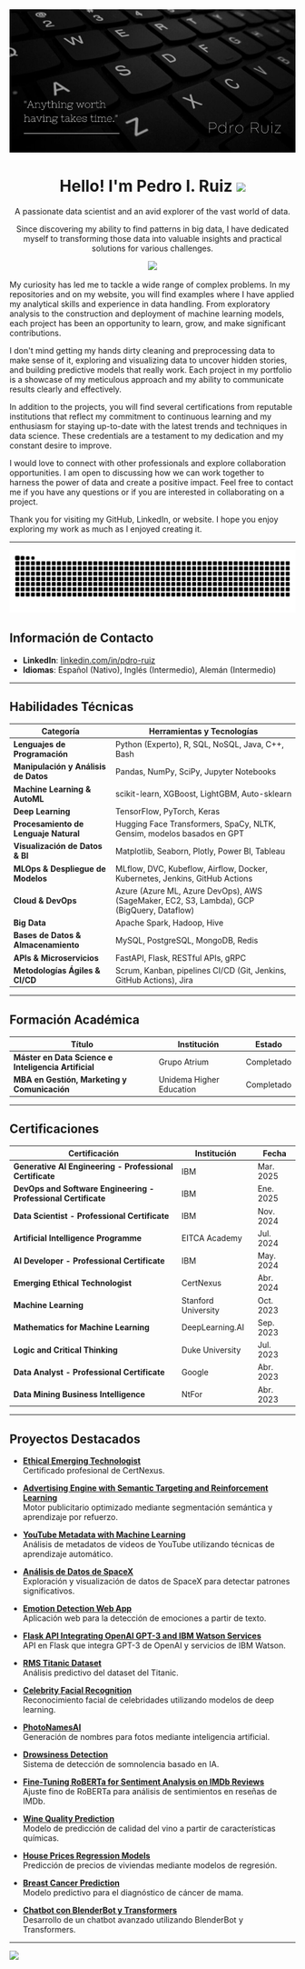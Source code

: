 <div align="center">
  <img src="https://github.com/pdro-ruiz/pdro-ruiz/blob/main/pdro_ruiz.jpg" alt="Pedro I. Ruiz">
</div>
<h1 align="center"><b>Hello! I'm Pedro I. Ruiz</b> <img src="https://media.giphy.com/media/hvRJCLFzcasrR4ia7z/giphy.gif" width="35"></h1>

<p align="center">
  A passionate data scientist and an avid explorer of the vast world of data.
</p>

<p align="center">
  Since discovering my ability to find patterns in big data, I have dedicated myself to transforming those data into valuable insights and practical solutions for various challenges.
</p>

<p align="center">
  <a href="https://github.com/DenverCoder1/readme-typing-svg"><img src="https://readme-typing-svg.herokuapp.com?font=Time+New+Roman&color=cyan&size=25&center=true&vCenter=true&width=600&height=100&lines=I+am+Data+Scientist;I+uncover+hidden+and+valuable+patterns;I+automate+complex+processes+with+AI;I+create+advanced+detection+tools;🧙‍♂️+I+predict+the+future+with+algorithms"></a>
</p>

<p>
  My curiosity has led me to tackle a wide range of complex problems. In my repositories and on my website, you will find examples where I have applied my analytical skills and experience in data handling. From exploratory analysis to the construction and deployment of machine learning models, each project has been an opportunity to learn, grow, and make significant contributions.
</p>

<p>
  I don't mind getting my hands dirty cleaning and preprocessing data to make sense of it, exploring and visualizing data to uncover hidden stories, and building predictive models that really work. Each project in my portfolio is a showcase of my meticulous approach and my ability to communicate results clearly and effectively.
</p>

<p>
  In addition to the projects, you will find several certifications from reputable institutions that reflect my commitment to continuous learning and my enthusiasm for staying up-to-date with the latest trends and techniques in data science. These credentials are a testament to my dedication and my constant desire to improve.
</p>

<p>
  I would love to connect with other professionals and explore collaboration opportunities. I am open to discussing how we can work together to harness the power of data and create a positive impact. Feel free to contact me if you have any questions or if you are interested in collaborating on a project.

</p>

<p>
  Thank you for visiting my GitHub, LinkedIn, or website. I hope you enjoy exploring my work as much as I enjoyed creating it.
</p>


<hr>

<div align="center">
  <img src="https://github.com/pdro-ruiz/pdro-ruiz/blob/main/grid-snake.svg" alt="Snake Animation">
</div>



## Información de Contacto

- **LinkedIn**: [linkedin.com/in/pdro-ruiz](https://linkedin.com/in/pdro-ruiz)
- **Idiomas**: Español (Nativo), Inglés (Intermedio), Alemán (Intermedio)

---

## Habilidades Técnicas

<div align="center">

| **Categoría**                         | **Herramientas y Tecnologías**                                                                 |
|---------------------------------------|-----------------------------------------------------------------------------------------------|
| **Lenguajes de Programación**         | Python (Experto), R, SQL, NoSQL, Java, C++, Bash                                                |
| **Manipulación y Análisis de Datos**  | Pandas, NumPy, SciPy, Jupyter Notebooks                                                         |
| **Machine Learning & AutoML**         | scikit-learn, XGBoost, LightGBM, Auto-sklearn                                                   |
| **Deep Learning**                     | TensorFlow, PyTorch, Keras                                                                      |
| **Procesamiento de Lenguaje Natural** | Hugging Face Transformers, SpaCy, NLTK, Gensim, modelos basados en GPT                          |
| **Visualización de Datos & BI**       | Matplotlib, Seaborn, Plotly, Power BI, Tableau                                                  |
| **MLOps & Despliegue de Modelos**     | MLflow, DVC, Kubeflow, Airflow, Docker, Kubernetes, Jenkins, GitHub Actions                     |
| **Cloud & DevOps**                    | Azure (Azure ML, Azure DevOps), AWS (SageMaker, EC2, S3, Lambda), GCP (BigQuery, Dataflow)       |
| **Big Data**                          | Apache Spark, Hadoop, Hive                                                                      |
| **Bases de Datos & Almacenamiento**   | MySQL, PostgreSQL, MongoDB, Redis                                                               |
| **APIs & Microservicios**             | FastAPI, Flask, RESTful APIs, gRPC                                                              |
| **Metodologías Ágiles & CI/CD**       | Scrum, Kanban, pipelines CI/CD (Git, Jenkins, GitHub Actions), Jira                              |

</div>

---

## Formación Académica

<div align="center">

| **Título**                                           | **Institución**            | **Estado**   |
|-----------------------------------------------------|----------------------------|--------------|
| **Máster en Data Science e Inteligencia Artificial** | Grupo Atrium               | Completado   |
| **MBA en Gestión, Marketing y Comunicación**        | Unidema Higher Education   | Completado   |

</div>

---

## Certificaciones

<div align="center">

| **Certificación**                                                     | **Institución**          | **Fecha**   |
|-----------------------------------------------------------------------|--------------------------|-------------|
| **Generative AI Engineering - Professional Certificate**             | IBM                      | Mar. 2025   |
| **DevOps and Software Engineering - Professional Certificate**       | IBM                      | Ene. 2025   |
| **Data Scientist - Professional Certificate**                        | IBM                      | Nov. 2024   |
| **Artificial Intelligence Programme**                                | EITCA Academy            | Jul. 2024   |
| **AI Developer - Professional Certificate**                          | IBM                      | May. 2024   |
| **Emerging Ethical Technologist**                                    | CertNexus                | Abr. 2024   |
| **Machine Learning**                                                   | Stanford University      | Oct. 2023   |
| **Mathematics for Machine Learning**                                   | DeepLearning.AI          | Sep. 2023   |
| **Logic and Critical Thinking**                                        | Duke University          | Jul. 2023   |
| **Data Analyst - Professional Certificate**                            | Google                   | Abr. 2023   |
| **Data Mining Business Intelligence**                                  | NtFor                    | Abr. 2023   |

</div>

---

## Proyectos Destacados

- **[Ethical Emerging Technologist](https://github.com/pdro-ruiz/Ethical-Emerging-Technologist)**  
  Certificado profesional de CertNexus.

- **[Advertising Engine with Semantic Targeting and Reinforcement Learning](https://github.com/pdro-ruiz/Advertising-Engine-with-SemanticTargeting-and-ReinforcementLearning)**  
  Motor publicitario optimizado mediante segmentación semántica y aprendizaje por refuerzo.

- **[YouTube Metadata with Machine Learning](https://github.com/pdro-ruiz/YouTube_Metadata_whit_Machine_Lerning)**  
  Análisis de metadatos de videos de YouTube utilizando técnicas de aprendizaje automático.

- **[Análisis de Datos de SpaceX](https://github.com/pdro-ruiz/Analisis-de-Datos-de-SpaceX)**  
  Exploración y visualización de datos de SpaceX para detectar patrones significativos.

- **[Emotion Detection Web App](https://github.com/pdro-ruiz/Emotion-Detection-Web-App)**  
  Aplicación web para la detección de emociones a partir de texto.

- **[Flask API Integrating OpenAI GPT-3 and IBM Watson Services](https://github.com/pdro-ruiz/Flask-API-Integrating-OpenAI-GPT-3-and-IBM-Watson-Services)**  
  API en Flask que integra GPT-3 de OpenAI y servicios de IBM Watson.

- **[RMS Titanic Dataset](https://github.com/pdro-ruiz/RMS-Titanic-Dataset)**  
  Análisis predictivo del dataset del Titanic.

- **[Celebrity Facial Recognition](https://github.com/pdro-ruiz/Celebrity-Facial-Recognition)**  
  Reconocimiento facial de celebridades utilizando modelos de deep learning.

- **[PhotoNamesAI](https://github.com/pdro-ruiz/PhotoNamesAI)**  
  Generación de nombres para fotos mediante inteligencia artificial.

- **[Drowsiness Detection](https://github.com/pdro-ruiz/drowsiness_detection)**  
  Sistema de detección de somnolencia basado en IA.

- **[Fine-Tuning RoBERTa for Sentiment Analysis on IMDb Reviews](https://github.com/pdro-ruiz/Fine-Tuning-RoBERTa-for-Sentiment-Analysis-on-IMDb-Reviews)**  
  Ajuste fino de RoBERTa para análisis de sentimientos en reseñas de IMDb.

- **[Wine Quality Prediction](https://github.com/pdro-ruiz/Wine-Quality-Prediction)**  
  Modelo de predicción de calidad del vino a partir de características químicas.

- **[House Prices Regression Models](https://github.com/pdro-ruiz/House-prices-regression-models)**  
  Predicción de precios de viviendas mediante modelos de regresión.

- **[Breast Cancer Prediction](https://github.com/pdro-ruiz/Breast-Cancer-Prediction)**  
  Modelo predictivo para el diagnóstico de cáncer de mama.

- **[Chatbot con BlenderBot y Transformers](https://github.com/pdro-ruiz/Chatbot-con-BlenderBot-y-Transformers)**  
  Desarrollo de un chatbot avanzado utilizando BlenderBot y Transformers.

---

[![](https://visitcount.itsvg.in/api?id=Pdro-Ruiz&icon=3&color=12)](https://visitcount.itsvg.in)

